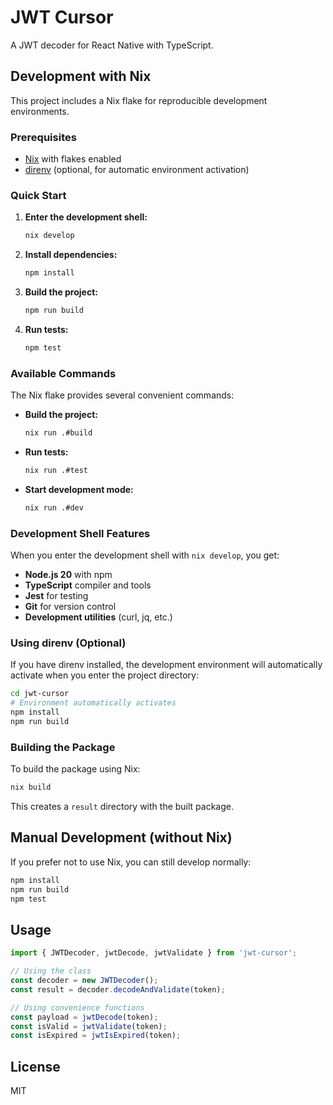 # JWT Cursor

A JWT decoder for React Native with TypeScript.

## Development with Nix

This project includes a Nix flake for reproducible development environments.

### Prerequisites

- [Nix](https://nixos.org/download.html) with flakes enabled
- [direnv](https://direnv.net/) (optional, for automatic environment activation)

### Quick Start

1. **Enter the development shell:**
   ```bash
   nix develop
   ```

2. **Install dependencies:**
   ```bash
   npm install
   ```

3. **Build the project:**
   ```bash
   npm run build
   ```

4. **Run tests:**
   ```bash
   npm test
   ```

### Available Commands

The Nix flake provides several convenient commands:

- **Build the project:**
  ```bash
  nix run .#build
  ```

- **Run tests:**
  ```bash
  nix run .#test
  ```

- **Start development mode:**
  ```bash
  nix run .#dev
  ```

### Development Shell Features

When you enter the development shell with `nix develop`, you get:

- **Node.js 20** with npm
- **TypeScript** compiler and tools
- **Jest** for testing
- **Git** for version control
- **Development utilities** (curl, jq, etc.)

### Using direnv (Optional)

If you have direnv installed, the development environment will automatically activate when you enter the project directory:

```bash
cd jwt-cursor
# Environment automatically activates
npm install
npm run build
```

### Building the Package

To build the package using Nix:

```bash
nix build
```

This creates a `result` directory with the built package.

## Manual Development (without Nix)

If you prefer not to use Nix, you can still develop normally:

```bash
npm install
npm run build
npm test
```

## Usage

```typescript
import { JWTDecoder, jwtDecode, jwtValidate } from 'jwt-cursor';

// Using the class
const decoder = new JWTDecoder();
const result = decoder.decodeAndValidate(token);

// Using convenience functions
const payload = jwtDecode(token);
const isValid = jwtValidate(token);
const isExpired = jwtIsExpired(token);
```

## License

MIT 